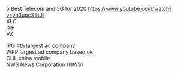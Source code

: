 



5 Best Telecom and 5G  for 2020 
https://www.youtube.com/watch?v=yn3upcSBtJI   
XLC    
IXP   
VZ   

IPG  4th largest ad company   
WPP  largest ad company based uk   
CHL  china mobile    
NWS  News Corporation (NWS)    
